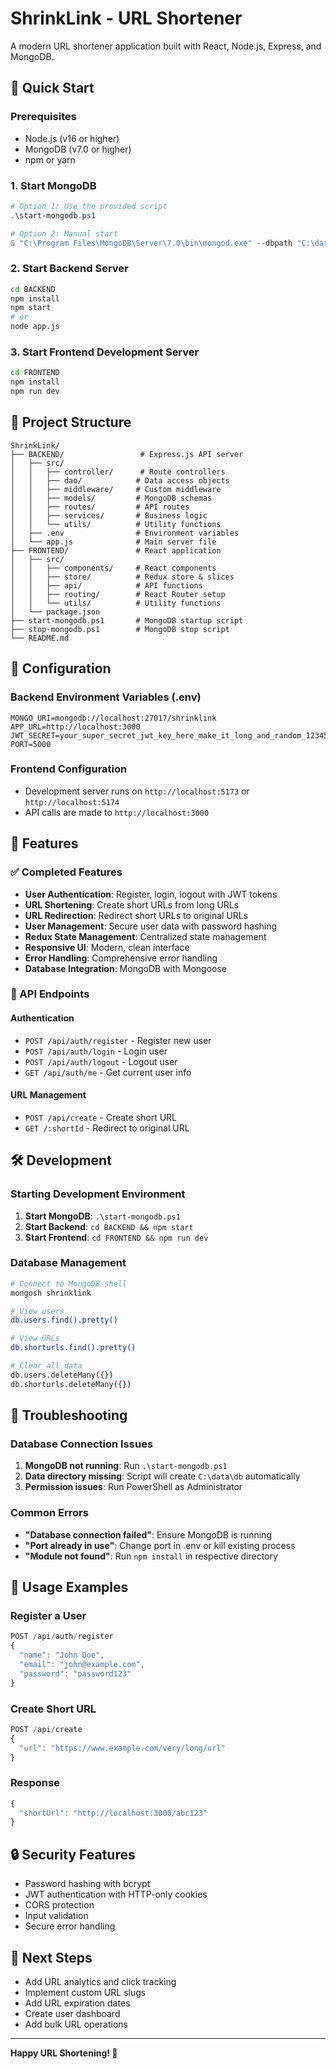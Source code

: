 # ShrinkLink - URL Shortener

A modern URL shortener application built with React, Node.js, Express, and MongoDB.

## 🚀 Quick Start

### Prerequisites
- Node.js (v16 or higher)
- MongoDB (v7.0 or higher)
- npm or yarn

### 1. Start MongoDB
```powershell
# Option 1: Use the provided script
.\start-mongodb.ps1

# Option 2: Manual start
& "C:\Program Files\MongoDB\Server\7.0\bin\mongod.exe" --dbpath "C:\data\db"
```

### 2. Start Backend Server
```bash
cd BACKEND
npm install
npm start
# or
node app.js
```

### 3. Start Frontend Development Server
```bash
cd FRONTEND
npm install
npm run dev
```

## 📁 Project Structure

```
ShrinkLink/
├── BACKEND/                 # Express.js API server
│   ├── src/
│   │   ├── controller/      # Route controllers
│   │   ├── dao/            # Data access objects
│   │   ├── middleware/     # Custom middleware
│   │   ├── models/         # MongoDB schemas
│   │   ├── routes/         # API routes
│   │   ├── services/       # Business logic
│   │   └── utils/          # Utility functions
│   ├── .env                # Environment variables
│   └── app.js              # Main server file
├── FRONTEND/               # React application
│   ├── src/
│   │   ├── components/     # React components
│   │   ├── store/          # Redux store & slices
│   │   ├── api/            # API functions
│   │   ├── routing/        # React Router setup
│   │   └── utils/          # Utility functions
│   └── package.json
├── start-mongodb.ps1       # MongoDB startup script
├── stop-mongodb.ps1        # MongoDB stop script
└── README.md
```

## 🔧 Configuration

### Backend Environment Variables (.env)
```
MONGO_URI=mongodb://localhost:27017/shrinklink
APP_URL=http://localhost:3000
JWT_SECRET=your_super_secret_jwt_key_here_make_it_long_and_random_123456789
PORT=5000
```

### Frontend Configuration
- Development server runs on `http://localhost:5173` or `http://localhost:5174`
- API calls are made to `http://localhost:3000`

## 🌟 Features

### ✅ Completed Features
- **User Authentication**: Register, login, logout with JWT tokens
- **URL Shortening**: Create short URLs from long URLs
- **URL Redirection**: Redirect short URLs to original URLs
- **User Management**: Secure user data with password hashing
- **Redux State Management**: Centralized state management
- **Responsive UI**: Modern, clean interface
- **Error Handling**: Comprehensive error handling
- **Database Integration**: MongoDB with Mongoose

### 🔄 API Endpoints

#### Authentication
- `POST /api/auth/register` - Register new user
- `POST /api/auth/login` - Login user
- `POST /api/auth/logout` - Logout user
- `GET /api/auth/me` - Get current user info

#### URL Management
- `POST /api/create` - Create short URL
- `GET /:shortId` - Redirect to original URL

## 🛠️ Development

### Starting Development Environment
1. **Start MongoDB**: `.\start-mongodb.ps1`
2. **Start Backend**: `cd BACKEND && npm start`
3. **Start Frontend**: `cd FRONTEND && npm run dev`

### Database Management
```bash
# Connect to MongoDB shell
mongosh shrinklink

# View users
db.users.find().pretty()

# View URLs
db.shorturls.find().pretty()

# Clear all data
db.users.deleteMany({})
db.shorturls.deleteMany({})
```

## 🐛 Troubleshooting

### Database Connection Issues
1. **MongoDB not running**: Run `.\start-mongodb.ps1`
2. **Data directory missing**: Script will create `C:\data\db` automatically
3. **Permission issues**: Run PowerShell as Administrator

### Common Errors
- **"Database connection failed"**: Ensure MongoDB is running
- **"Port already in use"**: Change port in .env or kill existing process
- **"Module not found"**: Run `npm install` in respective directory

## 📝 Usage Examples

### Register a User
```javascript
POST /api/auth/register
{
  "name": "John Doe",
  "email": "john@example.com",
  "password": "password123"
}
```

### Create Short URL
```javascript
POST /api/create
{
  "url": "https://www.example.com/very/long/url"
}
```

### Response
```javascript
{
  "shortUrl": "http://localhost:3000/abc123"
}
```

## 🔒 Security Features
- Password hashing with bcrypt
- JWT authentication with HTTP-only cookies
- CORS protection
- Input validation
- Secure error handling

## 🎯 Next Steps
- Add URL analytics and click tracking
- Implement custom URL slugs
- Add URL expiration dates
- Create user dashboard
- Add bulk URL operations

---

**Happy URL Shortening! 🎉**
